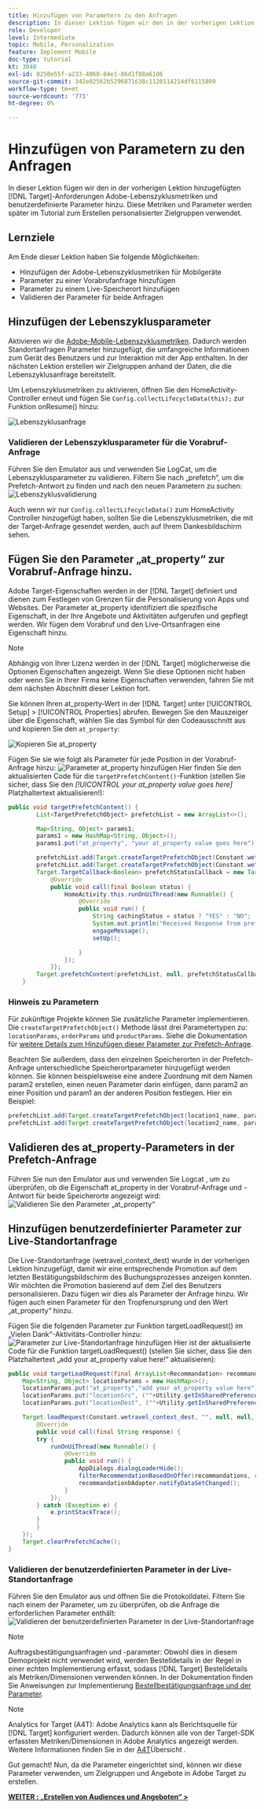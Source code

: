 ```yaml
---
title: Hinzufügen von Parametern zu den Anfragen
description: In dieser Lektion fügen wir den in der vorherigen Lektion hinzugefügten Target-Anforderungen Adobe-Lebenszyklusmetriken und benutzerdefinierte Parameter hinzu. Diese Metriken und Parameter werden später im Tutorial zum Erstellen personalisierter Zielgruppen verwendet.
role: Developer
level: Intermediate
topic: Mobile, Personalization
feature: Implement Mobile
doc-type: tutorial
kt: 3040
exl-id: 0250e55f-a233-4060-84e1-86d1f88a6106
source-git-commit: 342e02562b5296871638c1120114214df6115809
workflow-type: tm+mt
source-wordcount: '773'
ht-degree: 0%

---
```


# Hinzufügen von Parametern zu den Anfragen

In dieser Lektion fügen wir den in der vorherigen Lektion hinzugefügten [!DNL Target]-Anforderungen Adobe-Lebenszyklusmetriken und benutzerdefinierte Parameter hinzu. Diese Metriken und Parameter werden später im Tutorial zum Erstellen personalisierter Zielgruppen verwendet.

## Lernziele

Am Ende dieser Lektion haben Sie folgende Möglichkeiten:

* Hinzufügen der Adobe-Lebenszyklusmetriken für Mobilgeräte
* Parameter zu einer Vorabrufanfrage hinzufügen
* Parameter zu einem Live-Speicherort hinzufügen
* Validieren der Parameter für beide Anfragen

## Hinzufügen der Lebenszyklusparameter

Aktivieren wir die [Adobe-Mobile-Lebenszyklusmetriken](https://experienceleague.adobe.com/docs/mobile-services/android/metrics.html?lang=en). Dadurch werden Standortanfragen Parameter hinzugefügt, die umfangreiche Informationen zum Gerät des Benutzers und zur Interaktion mit der App enthalten. In der nächsten Lektion erstellen wir Zielgruppen anhand der Daten, die die Lebenszyklusanfrage bereitstellt.

Um Lebenszyklusmetriken zu aktivieren, öffnen Sie den HomeActivity-Controller erneut und fügen Sie `Config.collectLifecycleData(this);` zur Funktion onResume() hinzu:

![Lebenszyklusanfrage](assets/lifecycle_code.jpg)

### Validieren der Lebenszyklusparameter für die Vorabruf-Anfrage

Führen Sie den Emulator aus und verwenden Sie LogCat, um die Lebenszyklusparameter zu validieren. Filtern Sie nach „prefetch“, um die Prefetch-Antwort zu finden und nach den neuen Parametern zu suchen:
![Lebenszyklusvalidierung](assets/lifecycle_validation.jpg)

Auch wenn wir nur `Config.collectLifecycleData()` zum HomeActivity Controller hinzugefügt haben, sollten Sie die Lebenszyklusmetriken, die mit der Target-Anfrage gesendet werden, auch auf Ihrem Dankesbildschirm sehen.

## Fügen Sie den Parameter „at_property“ zur Vorabruf-Anfrage hinzu.

Adobe Target-Eigenschaften werden in der [!DNL Target] definiert und dienen zum Festlegen von Grenzen für die Personalisierung von Apps und Websites. Der Parameter at_property identifiziert die spezifische Eigenschaft, in der Ihre Angebote und Aktivitäten aufgerufen und gepflegt werden. Wir fügen dem Vorabruf und den Live-Ortsanfragen eine Eigenschaft hinzu.

>[!NOTE]
>
>Abhängig von Ihrer Lizenz werden in der [!DNL Target] möglicherweise die Optionen Eigenschaften angezeigt. Wenn Sie diese Optionen nicht haben oder wenn Sie in Ihrer Firma keine Eigenschaften verwenden, fahren Sie mit dem nächsten Abschnitt dieser Lektion fort.

Sie können Ihren at_property-Wert in der [!DNL Target] unter [!UICONTROL Setup] > [!UICONTROL Properties] abrufen.  Bewegen Sie den Mauszeiger über die Eigenschaft, wählen Sie das Symbol für den Codeausschnitt aus und kopieren Sie den `at_property`:

![Kopieren Sie at_property](assets/at_property_interface.jpg)

Fügen Sie sie wie folgt als Parameter für jede Position in der Vorabruf-Anfrage hinzu:
![Parameter at_property hinzufügen](assets/params_at_property.jpg)
Hier finden Sie den aktualisierten Code für die `targetPrefetchContent()`-Funktion (stellen Sie sicher, dass Sie den _[!UICONTROL your at_property value goes here]_&#x200B;Platzhaltertext aktualisieren!):

```java
public void targetPrefetchContent() {
        List<TargetPrefetchObject> prefetchList = new ArrayList<>();

        Map<String, Object> params1;
        params1 = new HashMap<String, Object>();
        params1.put("at_property", "your at_property value goes here");

        prefetchList.add(Target.createTargetPrefetchObject(Constant.wetravel_engage_home, params1));
        prefetchList.add(Target.createTargetPrefetchObject(Constant.wetravel_engage_search, params1));
        Target.TargetCallback<Boolean> prefetchStatusCallback = new Target.TargetCallback<Boolean>() {
            @Override
            public void call(final Boolean status) {
                HomeActivity.this.runOnUiThread(new Runnable() {
                    @Override
                    public void run() {
                        String cachingStatus = status ? "YES" : "NO";
                        System.out.println("Received Response from prefetch : " + cachingStatus);
                        engageMessage();
                        setUp();

                    }
                });
            }};
        Target.prefetchContent(prefetchList, null, prefetchStatusCallback);
    }
```

### Hinweis zu Parametern

Für zukünftige Projekte können Sie zusätzliche Parameter implementieren. Die `createTargetPrefetchObject()` Methode lässt drei Parametertypen zu: `locationParams`, `orderParams` und `productParams`. Siehe die Dokumentation für [weitere Details zum Hinzufügen dieser Parameter zur Prefetch-Anfrage](https://experienceleague.adobe.com/docs/mobile-services/android/target-android/c-mob-target-prefetch-android.html?lang=en).

Beachten Sie außerdem, dass den einzelnen Speicherorten in der Prefetch-Anfrage unterschiedliche Speicherortparameter hinzugefügt werden können. Sie können beispielsweise eine andere Zuordnung mit dem Namen param2 erstellen, einen neuen Parameter darin einfügen, dann param2 an einer Position und param1 an der anderen Position festlegen. Hier ein Beispiel:

```java
prefetchList.add(Target.createTargetPrefetchObject(location1_name, params1);
prefetchList.add(Target.createTargetPrefetchObject(location2_name, params2);
```

## Validieren des at_property-Parameters in der Prefetch-Anfrage

Führen Sie nun den Emulator aus und verwenden Sie Logcat , um zu überprüfen, ob die Eigenschaft at_property in der Vorabruf-Anfrage und -Antwort für beide Speicherorte angezeigt wird:
![Validieren Sie den Parameter „at_property“](assets/parameters_at_property_validation.jpg)

## Hinzufügen benutzerdefinierter Parameter zur Live-Standortanfrage

Die Live-Standortanfrage (wetravel_context_dest) wurde in der vorherigen Lektion hinzugefügt, damit wir eine entsprechende Promotion auf dem letzten Bestätigungsbildschirm des Buchungsprozesses anzeigen konnten. Wir möchten die Promotion basierend auf dem Ziel des Benutzers personalisieren. Dazu fügen wir dies als Parameter der Anfrage hinzu. Wir fügen auch einen Parameter für den Tropfenursprung und den Wert „at_property“ hinzu.

Fügen Sie die folgenden Parameter zur Funktion targetLoadRequest() im „Vielen Dank“-Aktivitäts-Controller hinzu:
![Parameter zur Live-Standortanfrage hinzufügen](assets/parameters_live_location.jpg)
Hier ist der aktualisierte Code für die Funktion targetLoadRequest() (stellen Sie sicher, dass Sie den Platzhaltertext „add your at_property value here!“ aktualisieren):

```java
public void targetLoadRequest(final ArrayList<Recommandation> recommandations) {
    Map<String, Object> locationParams = new HashMap<>();
    locationParams.put("at_property","add your at_property value here");
    locationParams.put("locationSrc", (""+Utility.getInSharedPreference(ThankYouActivity.this,Constant.departure,"")));
    locationParams.put("locationDest", (""+Utility.getInSharedPreference(ThankYouActivity.this,Constant.destination,"")));

    Target.loadRequest(Constant.wetravel_context_dest, "", null, null, locationParams, new Target.TargetCallback<String>() {
        @Override
        public void call(final String response) {
        try {
            runOnUiThread(new Runnable() {
                @Override
                public void run() {
                    AppDialogs.dialogLoaderHide();
                    filterRecommendationBasedOnOffer(recommandations, response);
                    recommandationbAdapter.notifyDataSetChanged();
                }
            });
        } catch (Exception e) {
            e.printStackTrace();
        }
        }
    });
    Target.clearPrefetchCache();
}
```

### Validieren der benutzerdefinierten Parameter in der Live-Standortanfrage

Führen Sie den Emulator aus und öffnen Sie die Protokolldatei. Filtern Sie nach einem der Parameter, um zu überprüfen, ob die Anfrage die erforderlichen Parameter enthält:
![Validieren der benutzerdefinierten Parameter in der Live-Standortanfrage](assets/parameters_live_location_validation.jpg)

>[!NOTE]
>
>Auftragsbestätigungsanfragen und -parameter: Obwohl dies in diesem Demoprojekt nicht verwendet wird, werden Bestelldetails in der Regel in einer echten Implementierung erfasst, sodass [!DNL Target] Bestelldetails als Metriken/Dimensionen verwenden können. In der Dokumentation finden Sie Anweisungen zur Implementierung [ Bestellbestätigungsanfrage und der Parameter](https://experienceleague.adobe.com/docs/mobile-services/android/target-android/c-target-methods.html?lang=en).

>[!NOTE]
>
>Analytics for Target (A4T): Adobe Analytics kann als Berichtsquelle für [!DNL Target] konfiguriert werden. Dadurch können alle von der Target-SDK erfassten Metriken/Dimensionen in Adobe Analytics angezeigt werden. Weitere Informationen finden Sie in der [A4T](https://experienceleague.adobe.com/docs/target/using/integrate/a4t/a4t.html?lang=en)Übersicht .

Gut gemacht! Nun, da die Parameter eingerichtet sind, können wir diese Parameter verwenden, um Zielgruppen und Angebote in Adobe Target zu erstellen.

**[WEITER : „Erstellen von Audiences und Angeboten“ >](create-audiences-and-offers.md)**

